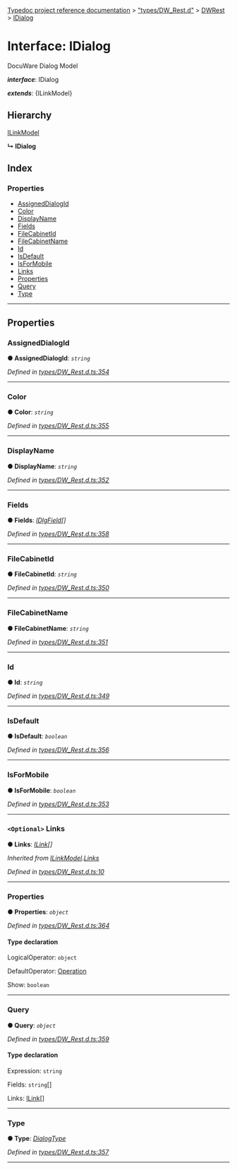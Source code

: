 [Typedoc project reference documentation](../README.md) > ["types/DW_Rest.d"](../modules/_types_dw_rest_d_.md) > [DWRest](../modules/_types_dw_rest_d_.dwrest.md) > [IDialog](../interfaces/_types_dw_rest_d_.dwrest.idialog.md)

# Interface: IDialog

DocuWare Dialog Model

*__interface__*: IDialog

*__extends__*: {ILinkModel}

## Hierarchy

 [ILinkModel](_types_dw_rest_d_.dwrest.ilinkmodel.md)

**↳ IDialog**

## Index

### Properties

* [AssignedDialogId](_types_dw_rest_d_.dwrest.idialog.md#assigneddialogid)
* [Color](_types_dw_rest_d_.dwrest.idialog.md#color)
* [DisplayName](_types_dw_rest_d_.dwrest.idialog.md#displayname)
* [Fields](_types_dw_rest_d_.dwrest.idialog.md#fields)
* [FileCabinetId](_types_dw_rest_d_.dwrest.idialog.md#filecabinetid)
* [FileCabinetName](_types_dw_rest_d_.dwrest.idialog.md#filecabinetname)
* [Id](_types_dw_rest_d_.dwrest.idialog.md#id)
* [IsDefault](_types_dw_rest_d_.dwrest.idialog.md#isdefault)
* [IsForMobile](_types_dw_rest_d_.dwrest.idialog.md#isformobile)
* [Links](_types_dw_rest_d_.dwrest.idialog.md#links)
* [Properties](_types_dw_rest_d_.dwrest.idialog.md#properties)
* [Query](_types_dw_rest_d_.dwrest.idialog.md#query)
* [Type](_types_dw_rest_d_.dwrest.idialog.md#type)

---

## Properties

<a id="assigneddialogid"></a>

###  AssignedDialogId

**● AssignedDialogId**: *`string`*

*Defined in [types/DW_Rest.d.ts:354](https://github.com/DocuWare/REST-Sample-TS/blob/22cf36b/src/types/DW_Rest.d.ts#L354)*

___
<a id="color"></a>

###  Color

**● Color**: *`string`*

*Defined in [types/DW_Rest.d.ts:355](https://github.com/DocuWare/REST-Sample-TS/blob/22cf36b/src/types/DW_Rest.d.ts#L355)*

___
<a id="displayname"></a>

###  DisplayName

**● DisplayName**: *`string`*

*Defined in [types/DW_Rest.d.ts:352](https://github.com/DocuWare/REST-Sample-TS/blob/22cf36b/src/types/DW_Rest.d.ts#L352)*

___
<a id="fields"></a>

###  Fields

**● Fields**: *[IDlgField](_types_dw_rest_d_.dwrest.idlgfield.md)[]*

*Defined in [types/DW_Rest.d.ts:358](https://github.com/DocuWare/REST-Sample-TS/blob/22cf36b/src/types/DW_Rest.d.ts#L358)*

___
<a id="filecabinetid"></a>

###  FileCabinetId

**● FileCabinetId**: *`string`*

*Defined in [types/DW_Rest.d.ts:350](https://github.com/DocuWare/REST-Sample-TS/blob/22cf36b/src/types/DW_Rest.d.ts#L350)*

___
<a id="filecabinetname"></a>

###  FileCabinetName

**● FileCabinetName**: *`string`*

*Defined in [types/DW_Rest.d.ts:351](https://github.com/DocuWare/REST-Sample-TS/blob/22cf36b/src/types/DW_Rest.d.ts#L351)*

___
<a id="id"></a>

###  Id

**● Id**: *`string`*

*Defined in [types/DW_Rest.d.ts:349](https://github.com/DocuWare/REST-Sample-TS/blob/22cf36b/src/types/DW_Rest.d.ts#L349)*

___
<a id="isdefault"></a>

###  IsDefault

**● IsDefault**: *`boolean`*

*Defined in [types/DW_Rest.d.ts:356](https://github.com/DocuWare/REST-Sample-TS/blob/22cf36b/src/types/DW_Rest.d.ts#L356)*

___
<a id="isformobile"></a>

###  IsForMobile

**● IsForMobile**: *`boolean`*

*Defined in [types/DW_Rest.d.ts:353](https://github.com/DocuWare/REST-Sample-TS/blob/22cf36b/src/types/DW_Rest.d.ts#L353)*

___
<a id="links"></a>

### `<Optional>` Links

**● Links**: *[ILink](_types_dw_rest_d_.dwrest.ilink.md)[]*

*Inherited from [ILinkModel](_types_dw_rest_d_.dwrest.ilinkmodel.md).[Links](_types_dw_rest_d_.dwrest.ilinkmodel.md#links)*

*Defined in [types/DW_Rest.d.ts:10](https://github.com/DocuWare/REST-Sample-TS/blob/22cf36b/src/types/DW_Rest.d.ts#L10)*

___
<a id="properties"></a>

###  Properties

**● Properties**: *`object`*

*Defined in [types/DW_Rest.d.ts:364](https://github.com/DocuWare/REST-Sample-TS/blob/22cf36b/src/types/DW_Rest.d.ts#L364)*

#### Type declaration

 LogicalOperator: `object`

 DefaultOperator: [Operation](../enums/_types_dw_rest_d_.dwrest.operation.md)

 Show: `boolean`

___
<a id="query"></a>

###  Query

**● Query**: *`object`*

*Defined in [types/DW_Rest.d.ts:359](https://github.com/DocuWare/REST-Sample-TS/blob/22cf36b/src/types/DW_Rest.d.ts#L359)*

#### Type declaration

 Expression: `string`

 Fields: `string`[]

 Links: [ILink](_types_dw_rest_d_.dwrest.ilink.md)[]

___
<a id="type"></a>

###  Type

**● Type**: *[DialogType](../enums/_types_dw_rest_d_.dwrest.dialogtype.md)*

*Defined in [types/DW_Rest.d.ts:357](https://github.com/DocuWare/REST-Sample-TS/blob/22cf36b/src/types/DW_Rest.d.ts#L357)*

___

